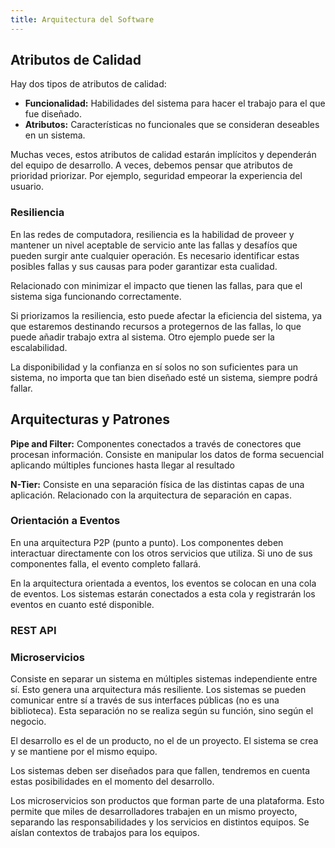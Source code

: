 ```yaml
---
title: Arquitectura del Software
---
```


## Atributos de Calidad

Hay dos tipos de atributos de calidad:

- **Funcionalidad:** Habilidades del sistema para hacer el trabajo para el que fue diseñado.
- **Atributos:** Características no funcionales que se consideran deseables en un sistema.

Muchas veces, estos atributos de calidad estarán implícitos y dependerán del equipo de desarrollo. A veces, debemos pensar que atributos de prioridad priorizar. Por ejemplo, seguridad empeorar la experiencia del usuario.

### Resiliencia

En las redes de computadora, resiliencia es la habilidad de proveer y mantener un nivel aceptable de servicio ante las fallas y desafíos que pueden surgir ante cualquier operación. Es necesario identificar estas posibles fallas y sus causas para poder garantizar esta cualidad.

Relacionado con minimizar el impacto que tienen las fallas, para que el sistema siga funcionando correctamente.

Si priorizamos la resiliencia, esto puede afectar la eficiencia del sistema, ya que estaremos destinando recursos a protegernos de las fallas, lo que puede añadir trabajo extra al sistema. Otro ejemplo puede ser la escalabilidad.

La disponibilidad y la confianza en sí solos no son suficientes para un sistema, no importa que tan bien diseñado esté un sistema, siempre podrá fallar.

## Arquitecturas y Patrones

**Pipe and Filter:** Componentes conectados a través de conectores que procesan información. Consiste en manipular los datos de forma secuencial aplicando múltiples funciones hasta llegar al resultado

**N-Tier:** Consiste en una separación física de las distintas capas de una aplicación. Relacionado con la arquitectura de separación en capas.

### Orientación a Eventos

En una arquitectura P2P (punto a punto). Los componentes deben interactuar directamente con los otros servicios que utiliza. Si uno de sus componentes falla, el evento completo fallará.

En la arquitectura orientada a eventos, los eventos se colocan en una cola de eventos. Los sistemas estarán conectados a esta cola y registrarán los eventos en cuanto esté disponible.

### REST API

### Microservicios

Consiste en separar un sistema en múltiples sistemas independiente entre sí. Esto genera una arquitectura más resiliente. Los sistemas se pueden comunicar entre sí a través de sus interfaces públicas (no es una biblioteca). Esta separación no se realiza según su función, sino según el negocio.

El desarrollo es el de un producto, no el de un proyecto. El sistema se crea y se mantiene por el mismo equipo.

Los sistemas deben ser diseñados para que fallen, tendremos en cuenta estas posibilidades en el momento del desarrollo.

Los microservicios son productos que forman parte de una plataforma. Esto permite que miles de desarrolladores trabajen en un mismo proyecto, separando las responsabilidades y los servicios en distintos equipos. Se aíslan contextos de trabajos para los equipos.
